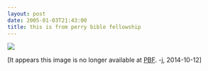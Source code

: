 ```yaml
---
layout: post
date: 2005-01-03T21:43:00
title: this is from perry bible fellowship
---
```


<img src="http://cheston.com/pbf/PBF011ADHammerScrewed.jpg" />

[It appears this image is no longer available at [PBF][]. -j, 2014-10-12]

  [PBF]: http://www.pbfcomics.com/
